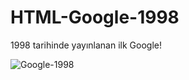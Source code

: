 # HTML-Google-1998
1998 tarihinde yayınlanan ilk Google!

<!-- ÖDEVİN ÖNİZLEMESİ AŞAĞIDAKİ GİBİDİR -->

![Google-1998](https://user-images.githubusercontent.com/78867392/134313145-f7629d9f-1277-4444-b662-3356d27724d8.PNG)
